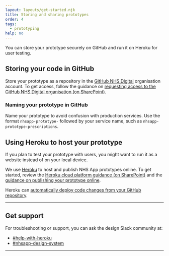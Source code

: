 ```yaml
---
layout: layouts/get-started.njk
title: Storing and sharing prototypes
order: 4
tags:
  - prototyping
help: no
---
```


You can store your prototype securely on GitHub and run it on Heroku for user testing.

## Storing your code in GitHub

Store your prototype as a repository in the [GitHub NHS Digital](https://github.com/NHSDigital) organisation account. To get access, follow the guidance on [requesting access to the GitHub NHS Digital organisation (on SharePoint)](https://nhs.sharepoint.com/:u:/r/sites/X26_EngineeringCOE/SitePages/GitHub-User---how-to-request-access.aspx?csf=1&web=1&e=7WzUKB).

### Naming your prototype in GitHub

Name your prototype to avoid confusion with production services. Use the format `nhsapp-prototype-` followed by your service name, such as `nhsapp-prototype-prescriptions`.

## Using Heroku to host your prototype

If you plan to test your prototype with users, you might want to run it as a website instead of on your local device.

We use [Heroku](https://www.heroku.com/) to host and publish NHS App prototypes online. To get started, review the [Heroku cloud platform guidance (on SharePoint)](https://nhs.sharepoint.com/:u:/r/sites/X26_URPG/SitePages/tools/Heroku-cloud-platform.aspx?csf=1&web=1&e=geWbJC) and the [guidance on publishing your prototype online](https://prototype-kit.service-manual.nhs.uk/how-tos/publish-your-prototype-online).

Heroku can [automatically deploy code changes from your GitHub repository](https://devcenter.heroku.com/articles/github-integration#:~:text=specified%20GitHub%20repo.-,Enabling%20GitHub%20Integration,to%20configure%20automatic%20GitHub%20deploys.).

<hr class="nhsuk-section-break nhsuk-section-break--xl nhsuk-section-break--visible app-section-break--width-4">

## Get support

For troubleshooting or support, you can ask the design Slack community at:

- [#help-with-heroku](https://nhsdigitalcorporate.enterprise.slack.com/archives/C089RQPDZ9V)
- [#nhsapp-design-system](https://nhsdigitalcorporate.enterprise.slack.com/archives/C06GY1LRP19)

<hr class="nhsuk-section-break nhsuk-section-break--xl nhsuk-section-break--visible app-section-break--width-4">
